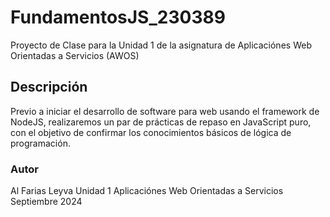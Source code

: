 # FundamentosJS_230389
Proyecto de Clase para la Unidad 1 de la asignatura de Aplicaciónes Web Orientadas a Servicios (AWOS)

## Descripción

Previo a iniciar el desarrollo de software para web usando el framework de NodeJS, realizaremos
un par de prácticas de repaso en JavaScript puro, con el objetivo de confirmar los conocimientos
básicos de lógica de programación.


### Autor 

Al Farias Leyva
Unidad 1
Aplicaciónes Web Orientadas a Servicios
Septiembre 2024
